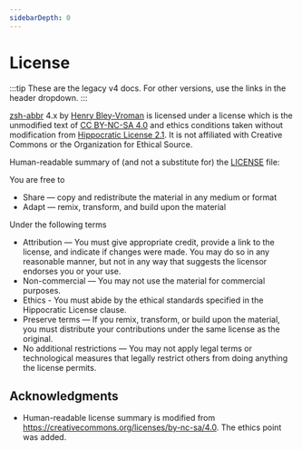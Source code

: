 ```yaml
---
sidebarDepth: 0
---
```


# License

:::tip
These are the legacy v4 docs. For other versions, use the links in the header dropdown.
:::

<a href="https://www.github.com/olets/zsh-abbr">zsh-abbr</a> 4.x by <a href="https://www.github.com/olets">Henry Bley-Vroman</a> is licensed under a license which is the unmodified text of <a href="https://creativecommons.org/licenses/by-nc-sa/4.0">CC BY-NC-SA 4.0</a> and ethics conditions taken without modification from <a href="https://firstdonoharm.dev/version/2/1/license.html">Hippocratic License 2.1</a>. It is not affiliated with Creative Commons or the Organization for Ethical Source.

Human-readable summary of (and not a substitute for) the [LICENSE](https://github.com/olets/zsh-abbr/blob/v4/LICENSE) file:

You are free to

- Share — copy and redistribute the material in any medium or format
- Adapt — remix, transform, and build upon the material

Under the following terms

- Attribution — You must give appropriate credit, provide a link to the license, and indicate if changes were made. You may do so in any reasonable manner, but not in any way that suggests the licensor endorses you or your use.
- Non-commercial — You may not use the material for commercial purposes.
- Ethics - You must abide by the ethical standards specified in the Hippocratic License clause.
- Preserve terms — If you remix, transform, or build upon the material, you must distribute your contributions under the same license as the original.
- No additional restrictions — You may not apply legal terms or technological measures that legally restrict others from doing anything the license permits.

## Acknowledgments

- Human-readable license summary is modified from https://creativecommons.org/licenses/by-nc-sa/4.0. The ethics point was added.
